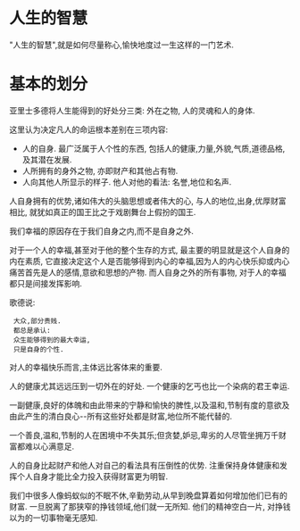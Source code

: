 # 人生的智慧

"人生的智慧",就是如何尽量称心,愉快地度过一生这样的一门艺术.


# 基本的划分
亚里士多德将人生能得到的好处分三类: 外在之物, 人的灵魂和人的身体.

这里认为决定凡人的命运根本差别在三项内容:
- 人的自身. 最广泛属于人个性的东西, 包括人的健康,力量,外貌,气质,道德品格,及其潜在发展.
- 人所拥有的身外之物, 亦即财产和其他占有物.
- 人向其他人所显示的样子. 他人对他的看法: 名誉,地位和名声.

人自身拥有的优势,诸如伟大的头脑思想或者伟大的心, 与人的地位,出身,优厚财富相比,
就犹如真正的国王比之于戏剧舞台上假扮的国王.

我们幸福的原因存在于我们自身之内,而不是自身之外.

对于一个人的幸福,甚至对于他的整个生存的方式, 最主要的明显就是这个人自身的内在素质,
它直接决定这个人是否能够得到内心的幸福,因为人的内心快乐抑或内心痛苦首先是人的感情,意欲和思想的产物.
而人自身之外的所有事物, 对于人的幸福都只是间接发挥影响.




歌德说:

     大众,部分贵贱.
     都总是承认:
     众生能够得到的最大幸运,
     只是自身的个性.

对人的幸福快乐而言,主体远比客体来的重要.

人的健康尤其远远压到一切外在的好处. 一个健康的乞丐也比一个染病的君王幸运.

一副健康,良好的体魄和由此带来的宁静和愉快的脾性,以及温和,节制有度的意欲及由此产生的清白良心--所有这些好处都是财富,地位所不能代替的.

一个善良,温和,节制的人在困境中不失其乐;但贪婪,妒忌,卑劣的人尽管坐拥万千财富都难以心满意足.


人的自身比起财产和他人对自己的看法具有压倒性的优势.
注重保持身体健康和发挥个人自身才能比全力投入获得财富更为明智.

我们中很多人像蚂蚁似的不眠不休,辛勤劳动,从早到晚盘算着如何增加他们已有的财富.
一旦脱离了那狭窄的挣钱领域,他们就一无所知. 他们的精神空白一片, 对挣钱以为的一切事物毫无感知.
